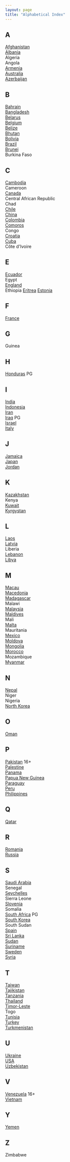 ```yaml
---
layout: page
title: "Alphabetical Index"
---
```


## A

[Afghanistan](http://kyk.kiekies.net/?src=https://ccwaterkloof.github.io/prayer/slides/afghanistan.md)  
[Albania](http://kyk.kiekies.net/?src=https://ccwaterkloof.github.io/prayer/slides/albania.md)  
Algeria  
Angola  
[Armenia](http://kyk.kiekies.net/?src=https://ccwaterkloof.github.io/prayer/slides/armenia.md)  
[Australia](/prayer/notes/australia.html)  
[Azerbaijan](http://kyk.kiekies.net/?src=https://ccwaterkloof.github.io/prayer/slides/azerbaijan.md)

## B

[Bahrain](http://kyk.kiekies.net/?src=https://ccwaterkloof.github.io/prayer/slides/bahrain.md)  
[Bangladesh](http://kyk.kiekies.net/?src=https://ccwaterkloof.github.io/prayer/slides/bangladesh.md)  
[Belarus](http://kyk.kiekies.net/?src=https://ccwaterkloof.github.io/prayer/slides/belarus.md)  
[Belgium](http://kyk.kiekies.net/?src=https://ccwaterkloof.github.io/prayer/slides/belgium.md)  
[Belize](/prayer/notes/belize.html)  
[Bhutan](http://kyk.kiekies.net/?src=https://ccwaterkloof.github.io/prayer/slides/bhutan.md)  
[Bolivia](http://kyk.kiekies.net/?src=https://ccwaterkloof.github.io/prayer/slides/bolivia.md)  
[Brazil](http://kyk.kiekies.net/?src=https://ccwaterkloof.github.io/prayer/slides/brazil.md)  
[Brunei](/prayer/notes/brunei.html)  
Burkina Faso

## C

[Cambodia](http://kyk.kiekies.net/?src=https://ccwaterkloof.github.io/prayer/slides/cambodia.md)  
Cameroon  
[Canada](/prayer/notes/canada.html)  
Central African Republic  
Chad  
[Chile](http://kyk.kiekies.net/?src=https://ccwaterkloof.github.io/prayer/slides/chile.md)  
[China](http://kyk.kiekies.net/?src=https://ccwaterkloof.github.io/prayer/slides/china.md)  
[Colombia](http://kyk.kiekies.net/?src=https://ccwaterkloof.github.io/prayer/slides/colombia.md)  
[Comoros](http://kyk.kiekies.net/?src=https://ccwaterkloof.github.io/prayer/slides/comoros.md)  
Congo  
[Croatia](http://kyk.kiekies.net/?src=https://ccwaterkloof.github.io/prayer/slides/croatia.md)  
[Cuba](http://kyk.kiekies.net/?src=https://ccwaterkloof.github.io/prayer/slides/cuba.md)  
Côte d'Ivoire

## E

[Ecuador](http://kyk.kiekies.net/?src=https://ccwaterkloof.github.io/prayer/slides/ecuador.md)  
Egypt  
[England](http://kyk.kiekies.net/?src=https://ccwaterkloof.github.io/prayer/slides/england.md)  
Ethiopia
[Eritrea](/prayer/notes/eritrea.html)
[Estonia](/prayer/notes/estonia.html)

## F

[France](http://kyk.kiekies.net/?src=https://ccwaterkloof.github.io/prayer/slides/france.md)

## G

Guinea

## H

[Honduras](http://kyk.kiekies.net/?src=https://ccwaterkloof.github.io/prayer/slides/honduras.md) PG

## I

[India](http://kyk.kiekies.net/?src=https://ccwaterkloof.github.io/prayer/slides/india.md)  
[Indonesia](http://kyk.kiekies.net/?src=https://ccwaterkloof.github.io/prayer/slides/indonesia.md)  
[Iran](http://kyk.kiekies.net/?src=https://ccwaterkloof.github.io/prayer/slides/iran.md)  
[Iraq](http://kyk.kiekies.net/?src=https://ccwaterkloof.github.io/prayer/slides/iraq.md) PG  
[Israel](http://kyk.kiekies.net/?src=https://ccwaterkloof.github.io/prayer/slides/israel.md)  
[Italy](http://kyk.kiekies.net/?src=https://ccwaterkloof.github.io/prayer/slides/italy.md)

## J

[Jamaica](/prayer/notes/jamaica.html)  
[Japan](http://kyk.kiekies.net/?src=https://ccwaterkloof.github.io/prayer/slides/japan.md)  
[Jordan](http://kyk.kiekies.net/?src=https://ccwaterkloof.github.io/prayer/slides/jordan.md)

## K

[Kazakhstan](http://kyk.kiekies.net/?src=https://ccwaterkloof.github.io/prayer/slides/kazakhstan.md)  
Kenya  
[Kuwait](/prayer/notes/kuwait.html)  
[Kyrgystan](http://kyk.kiekies.net/?src=https://ccwaterkloof.github.io/prayer/slides/kyrgystan.md)

## L

[Laos](http://kyk.kiekies.net/?src=https://ccwaterkloof.github.io/prayer/slides/laos.md)  
[Latvia](/prayer/notes/latvia.html)  
Liberia  
[Lebanon](/prayer/notes/lebanon.html)  
[Libya](http://kyk.kiekies.net/?src=https://ccwaterkloof.github.io/prayer/slides/libya.md)

## M

[Macau](http://kyk.kiekies.net/?src=https://ccwaterkloof.github.io/prayer/slides/macau.md)  
[Macedonia](http://kyk.kiekies.net/?src=https://ccwaterkloof.github.io/prayer/slides/macedonia.md)  
[Madagascar](http://kyk.kiekies.net/?src=https://ccwaterkloof.github.io/prayer/slides/madagascar.md)  
Malawi  
[Malaysia](http://kyk.kiekies.net/?src=https://ccwaterkloof.github.io/prayer/slides/malaysia.md)  
[Maldives](http://kyk.kiekies.net/?src=https://ccwaterkloof.github.io/prayer/slides/maldives.md)  
Mali  
[Malta](http://kyk.kiekies.net/?src=https://ccwaterkloof.github.io/prayer/slides/malta.md)  
Mauritania  
[Mexico](http://kyk.kiekies.net/?src=https://ccwaterkloof.github.io/prayer/slides/mexico.md)  
[Moldova](http://kyk.kiekies.net/?src=https://ccwaterkloof.github.io/prayer/slides/moldova.md)  
[Mongolia](http://kyk.kiekies.net/?src=https://ccwaterkloof.github.io/prayer/slides/mongolia.md)  
[Morocco](http://kyk.kiekies.net/?src=https://ccwaterkloof.github.io/prayer/slides/morocco.md)  
Mozambique  
[Myanmar](/prayer/notes/myanmar.html)

## N

[Nepal](http://kyk.kiekies.net/?src=https://ccwaterkloof.github.io/prayer/slides/nepal.md)  
Niger  
Nigeria  
[North Korea](http://kyk.kiekies.net/?src=https://ccwaterkloof.github.io/prayer/slides/northkorea.md)

## O

[Oman](http://kyk.kiekies.net/?src=https://ccwaterkloof.github.io/prayer/slides/oman.md)

## P

[Pakistan](http://kyk.kiekies.net/?src=https://ccwaterkloof.github.io/prayer/slides/pakistan.md) 16+  
[Palestine](/prayer/notes/palestine.html)  
[Panama](http://kyk.kiekies.net/?src=https://ccwaterkloof.github.io/prayer/slides/panama.md)  
[Papua New Guinea](http://kyk.kiekies.net/?src=https://ccwaterkloof.github.io/prayer/slides/png.md)  
[Paraguay](http://kyk.kiekies.net/?src=https://ccwaterkloof.github.io/prayer/slides/paraguay.md)  
[Peru](/prayer/notes/peru.html)  
[Philippines](http://kyk.kiekies.net/?src=https://ccwaterkloof.github.io/prayer/slides/philippines.md)

## Q

[Qatar](/prayer/notes/qatar.html)

## R

[Romania](http://kyk.kiekies.net/?src=https://ccwaterkloof.github.io/prayer/slides/romania.md)  
[Russia](http://kyk.kiekies.net/?src=https://ccwaterkloof.github.io/prayer/slides/russia.md)

## S

[Saudi Arabia](http://kyk.kiekies.net/?src=https://ccwaterkloof.github.io/prayer/slides/saudiarabia.md)  
Senegal  
[Seychelles](http://kyk.kiekies.net/?src=https://ccwaterkloof.github.io/prayer/slides/seychelles.md)  
Sierra Leone  
[Slovenia](http://kyk.kiekies.net/?src=https://ccwaterkloof.github.io/prayer/slides/slovenia.md)  
Somalia  
[South Africa](http://kyk.kiekies.net/?src=https://ccwaterkloof.github.io/prayer/slides/south_africa.md) PG  
[South Korea](http://kyk.kiekies.net/?src=https://ccwaterkloof.github.io/prayer/slides/south_korea.md)  
South Sudan  
[Spain](http://kyk.kiekies.net/?src=https://ccwaterkloof.github.io/prayer/slides/spain.md)  
[Sri Lanka](http://kyk.kiekies.net/?src=https://ccwaterkloof.github.io/prayer/slides/srilanka.md)  
[Sudan](/prayer/notes/sudan.html)  
[Suriname](http://kyk.kiekies.net/?src=https://ccwaterkloof.github.io/prayer/slides/suriname.md)  
[Sweden](http://kyk.kiekies.net/?src=https://ccwaterkloof.github.io/prayer/slides/sweden.md)  
[Syria](http://kyk.kiekies.net/?src=https://ccwaterkloof.github.io/prayer/slides/syria.md)

## T

[Taiwan](http://kyk.kiekies.net/?src=https://ccwaterkloof.github.io/prayer/slides/taiwan.md)  
[Tajikistan](http://kyk.kiekies.net/?src=https://ccwaterkloof.github.io/prayer/slides/tajikistan.md)  
[Tanzania](http://kyk.kiekies.net/?src=https://ccwaterkloof.github.io/prayer/slides/tanzania.md)  
[Thailand](http://kyk.kiekies.net/?src=https://ccwaterkloof.github.io/prayer/slides/thailand.md)  
[Timor-Leste](http://kyk.kiekies.net/?src=https://ccwaterkloof.github.io/prayer/slides/timor-leste.md)  
Togo  
[Tunisia](http://kyk.kiekies.net/?src=https://ccwaterkloof.github.io/prayer/slides/tunisia.md)  
[Turkey](http://kyk.kiekies.net/?src=https://ccwaterkloof.github.io/prayer/slides/turkey.md)  
[Turkmenistan](http://kyk.kiekies.net/?src=https://ccwaterkloof.github.io/prayer/slides/turkmenistan.md)

## U

[Ukraine](http://kyk.kiekies.net/?src=https://ccwaterkloof.github.io/prayer/slides/ukraine.md)  
[USA](http://kyk.kiekies.net/?src=https://ccwaterkloof.github.io/prayer/slides/usa.md)  
[Uzbekistan](http://kyk.kiekies.net/?src=https://ccwaterkloof.github.io/prayer/slides/uzbekistan.md)

## V

[Venezuela](http://kyk.kiekies.net/?src=https://ccwaterkloof.github.io/prayer/slides/venezuela.md) 16+  
[Vietnam](http://kyk.kiekies.net/?src=https://ccwaterkloof.github.io/prayer/slides/vietnam.md)

## Y

[Yemen](http://kyk.kiekies.net/?src=https://ccwaterkloof.github.io/prayer/slides/yemen.md)

## Z

Zimbabwe
